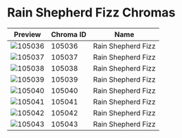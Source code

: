 # Rain Shepherd Fizz Chromas



| Preview | Chroma ID | Name |
|---------|-----------|------|
| ![105036](https://raw.communitydragon.org/latest/plugins/rcp-be-lol-game-data/global/default/v1/champion-chroma-images/105/105036.png) | 105036 | Rain Shepherd Fizz |
| ![105037](https://raw.communitydragon.org/latest/plugins/rcp-be-lol-game-data/global/default/v1/champion-chroma-images/105/105037.png) | 105037 | Rain Shepherd Fizz |
| ![105038](https://raw.communitydragon.org/latest/plugins/rcp-be-lol-game-data/global/default/v1/champion-chroma-images/105/105038.png) | 105038 | Rain Shepherd Fizz |
| ![105039](https://raw.communitydragon.org/latest/plugins/rcp-be-lol-game-data/global/default/v1/champion-chroma-images/105/105039.png) | 105039 | Rain Shepherd Fizz |
| ![105040](https://raw.communitydragon.org/latest/plugins/rcp-be-lol-game-data/global/default/v1/champion-chroma-images/105/105040.png) | 105040 | Rain Shepherd Fizz |
| ![105041](https://raw.communitydragon.org/latest/plugins/rcp-be-lol-game-data/global/default/v1/champion-chroma-images/105/105041.png) | 105041 | Rain Shepherd Fizz |
| ![105042](https://raw.communitydragon.org/latest/plugins/rcp-be-lol-game-data/global/default/v1/champion-chroma-images/105/105042.png) | 105042 | Rain Shepherd Fizz |
| ![105043](https://raw.communitydragon.org/latest/plugins/rcp-be-lol-game-data/global/default/v1/champion-chroma-images/105/105043.png) | 105043 | Rain Shepherd Fizz |